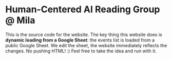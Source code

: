 # Human-Centered AI Reading Group @ Mila

This is the source code for the website. The key thing this website does is **dynamic loading from a Google Sheet**: 
the events list is loaded from a public Google Sheet. We edit the sheet, the website immediately reflects the changes.
No pushing HTML! :) Feel free to take the idea and run with it. 
